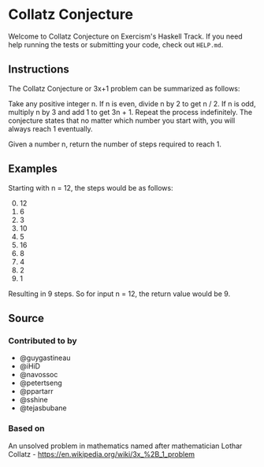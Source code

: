 # Collatz Conjecture

Welcome to Collatz Conjecture on Exercism's Haskell Track.
If you need help running the tests or submitting your code, check out `HELP.md`.

## Instructions

The Collatz Conjecture or 3x+1 problem can be summarized as follows:

Take any positive integer n. If n is even, divide n by 2 to get n / 2. If n is
odd, multiply n by 3 and add 1 to get 3n + 1. Repeat the process indefinitely.
The conjecture states that no matter which number you start with, you will
always reach 1 eventually.

Given a number n, return the number of steps required to reach 1.

## Examples

Starting with n = 12, the steps would be as follows:

0. 12
1. 6
2. 3
3. 10
4. 5
5. 16
6. 8
7. 4
8. 2
9. 1

Resulting in 9 steps. So for input n = 12, the return value would be 9.

## Source

### Contributed to by

- @guygastineau
- @iHiD
- @navossoc
- @petertseng
- @ppartarr
- @sshine
- @tejasbubane

### Based on

An unsolved problem in mathematics named after mathematician Lothar Collatz - https://en.wikipedia.org/wiki/3x_%2B_1_problem
